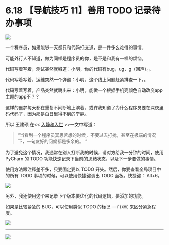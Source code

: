 # 6.18 【导航技巧 11】善用 TODO 记录待办事项

![](http://image.iswbm.com/20200804124133.png)

一个程序员，如果能够一天都只和代码打交道，是一件多么难得的事情。

可能外行人不知道，做为同样是程序员的你，是不是和我有一样的烦恼。

代码写着写着，测试突然就喊道：小明，你的代码有bug，ug，g（回声）。。

代码写着写着，运维突然一个弹窗：小明，这个线上问题赶紧排查一下。。

代码写着写着，产品突然就跳出来：小明，能做一个根据手机壳颜色自动改变app主题的app不？？

这样的噩梦每天都在重复不间断地上演着，或许我知道了为什么程序员要在深夜里码代码了，因为那是白日里得不到的宁静。

所以 王建硕 在<< [入静和入世](http://blog.jobbole.com/24682/) >>一文中写道：

> “当看到一个程序员冥思苦想的时候，不要过去打扰，甚至在极端的情况下，一句友好的问候都是多余的。 ”  

为了避免这个情况，我通常在别人打断我的时候，请对方给我一分钟的时间，使用PyCharn 的 TODO 功能快速记录下当前的思绪状态，以及下一步要做的事情。

使用方法跟注释差不多，只要固定要以 TODO 开头。然后，你要查看全局项目中的所有 TODO 事项的时候，可以使用快捷键调出 TODO 面板。快捷键： Alt+6。

![](http://image.iswbm.com/20190616231649.png)

另外，我还使用这个来记录下个版本要优化的代码逻辑，要添加的功能。

如果是比较紧急的 BUG，可以使用类似 TODO 的标记 — `FIXME` 来区分紧急程度。

![](http://image.iswbm.com/20190616232527.png)



---

![](http://image.iswbm.com/20200607174235.png)
